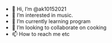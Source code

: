- 👋 Hi, I’m @ak10152021
- 👀 I’m interested in music.
- 🌱 I’m currently learning program
- 💞️ I’m looking to collaborate on cooking
- 📫 How to reach me etc

<!---
ak10152021/ak10152021 is a ✨ special ✨ repository because its `README.md` (this file) appears on your GitHub profile.
You can click the Preview link to take a look at your changes.
--->
